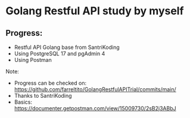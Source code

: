 ﻿# Golang Restful API study by myself

## Progress:
- Restful API Golang base from SantriKoding
- Using PostgreSQL 17 and pgAdmin 4
- Using Postman

Note:
- Progress can be checked on: https://github.com/farreltito/GolangRestfulAPITrial/commits/main/
- Thanks to SantriKoding
- Basics: https://documenter.getpostman.com/view/15009730/2sB2j3ABbJ
